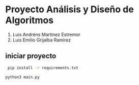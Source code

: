 # Proyecto Análisis y Diseño de Algoritmos 

1. Luis Andréns Martínez Estremor
2. Luis Emilio Grijalba Ramirez

## iniciar proyecto
```bash
 pip install -r requirements.txt
```

```
python3 main.py
```